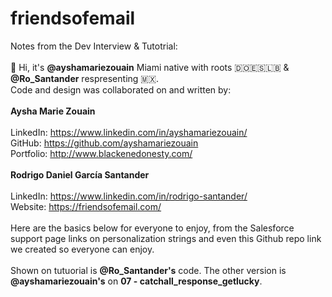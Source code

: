 # friendsofemail <br>
Notes from the Dev Interview & Tutotrial: <br>
<br>
👋 Hi, it's <b>@ayshamariezouain</b> Miami native with roots 🇩🇴🇪🇸🇱🇧 & <b>@Ro_Santander</b> respresenting 🇲🇽.<br>
Code and design was collaborated on and written by: <br> <br>
<b>Aysha Marie Zouain</b><br>  
LinkedIn: https://www.linkedin.com/in/ayshamariezouain/<br>
GitHub: https://github.com/ayshamariezouain <br>
Portfolio: http://www.blackenedonesty.com/ <br> <br> 
<b>Rodrigo Daniel García Santander</b><br>   
LinkedIn: https://www.linkedin.com/in/rodrigo-santander/<br> 
Website: https://friendsofemail.com/<br>  
Here are the basics below for everyone to enjoy, from the Salesforce support page links on personalization strings and even this Github repo link we created so everyone can enjoy.<br>  
Shown on tutuorial is <b>@Ro_Santander's</b> code.
The other version is <b>@ayshamariezouain's</b> on <b>07 - catchall_response_getlucky</b>.
           
				
